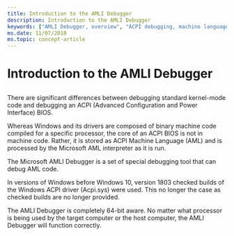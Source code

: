 ```yaml
---
title: Introduction to the AMLI Debugger
description: Introduction to the AMLI Debugger
keywords: ["AMLI Debugger, overview", "ACPI debugging, machine language", "AML interpreter"]
ms.date: 11/07/2018
ms.topic: concept-article
---
```


# Introduction to the AMLI Debugger


## <span id="ddk_introduction_to_the_amli_debugger_dbg"></span><span id="DDK_INTRODUCTION_TO_THE_AMLI_DEBUGGER_DBG"></span>


There are significant differences between debugging standard kernel-mode code and debugging an ACPI (Advanced Configuration and Power Interface) BIOS.

Whereas Windows and its drivers are composed of binary machine code compiled for a specific processor, the core of an ACPI BIOS is not in machine code. Rather, it is stored as ACPI Machine Language (AML) and is processed by the Microsoft AML interpreter as it is run.

The Microsoft AMLI Debugger is a set of special debugging tool that can debug AML code. 

In versions of Windows before Windows 10, version 1803 checked builds of the Windows ACPI driver (Acpi.sys) were used. This no longer the case as checked builds are no longer provided.

The AMLI Debugger is completely 64-bit aware. No matter what processor is being used by the target computer or the host computer, the AMLI Debugger will function correctly.

 

 
